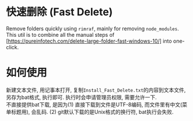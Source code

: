 # 快速删除 (Fast Delete)
Remove folders quickly using `rimraf`, mainly for removing `node_modules`.  
This util is to combine all the manual steps of [https://pureinfotech.com/delete-large-folder-fast-windows-10/] into one-click.  

# 如何使用
新建文本文件, 用记事本打开, 复制`Install_Fast_Delete.txt`的内容到文本文件, 另存为bat格式, 执行即可. 执行时会申请管理员权限, 需要允许一下.  
不直接提供bat下载, 是因为(1) 直接下载到文件是UTF-8编码, 而文件里有中文(菜单标题用), 会乱码. (2) git默认下载的是Unix格式的换行符, bat执行会失败.  
